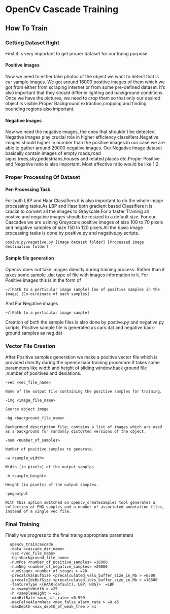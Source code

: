 # OpenCv Cascade Training


## How To Train

### Getting Dataset Right
First it is very important to get proper dataset for our traing purpose

#### Positive Images
Now we need to either take photos of the object we want to detect that is car sample images. We got around 16000 positive images of them which we got from either from scraping internet or from some pre-defined dataset. It’s also important that they should differ in lighting and background conditions.
Once we have the pictures, we need to crop them so that only our desired object is visible.Proper Background extraction,cropping and finding bounding regions also important. 

#### Negative Images
Now we need the negative images, the ones that shouldn't be detected. Negative images play crucial role in higher efficiency classifiers.Negative images should higher in number than the positive images.In our case we are able to gather around 29000 negative images.
Our Negative image dataset basically contain images of empty roads,road signs,trees,sky,pedestrians,houses and related places etc.Proper Positive and Negative ratio is also important. Most effective ratio would be like 1:2.

### Proper Processing Of Dataset

#### Per-Processing Task
For both LBP and Haar Classifiers it is also important to do the whole image processing tasks.As LBP and Haar both gradient based Classifiers it is crucial to convert all the images to Grayscale.For a faster Training all postive and negative images shoulb be resized to a default size. 
For our Cascades we are usining Grayscale positive images of size 100 to 70 pixels and negative samples of size 150 to 120 pixels.All the basic image processing tasks is done by positive.py and negative.py scripts.

```
posive.py/negative.py [Image dataset folder] [Processed Image destination folder]
```

#### Sample file generation
Opencv does not take images directly during training process. Rather than it takes some sample .dat type of file with images information in it.
For Positive images this is in the form of
```
~/[Path to a perticular image sample] [no of positive samples in the image] [Co-oirdinate of each samples]
```
And For Negative images 
```
~/[Path to a perticular image sample] 
```
Creation of both the sample files is also done by postive.py and negative.py scripts. Positive sample file is generated as cars.dat and negative back-ground samples as neg.dat

### Vector File Creation
After Positive samples generation we make a positive vector file which is provided directly during the opencv haar training procedure.It takes some parameters like width and height of sliding window,back ground file ,number of positives and deviations.
```
-vec <vec_file_name>

Name of the output file containing the positive samples for training.

-img <image_file_name>

Source object image 

-bg <background_file_name>

Background description file; contains a list of images which are used as a background for randomly distorted versions of the object.

-num <number_of_samples>

Number of positive samples to generate.

-w <sample_width>

Width (in pixels) of the output samples.

-h <sample_height>

Height (in pixels) of the output samples.

-pngoutput

With this option switched on opencv_createsamples tool generates a collection of PNG samples and a number of associated annotation files, instead of a single vec file.
```

### Final Training
Finally we progress to the final traing appropriate parameters

```
  opencv_traincascade 
  -data <cascade_dir_name> 
  -vec <vec_file_name> 
  -bg <background_file_name> 
  -numPos <number_of_positive_samples> =16000 
  -numNeg <number_of_negative_samples> =29000
  -numStages <number_of_stages > =20
  -precalcValBufSize <precalculated_vals_buffer_size_in_Mb > =8500 
  -precalcIdxBufSize <precalculated_idxs_buffer_size_in_Mb > =16500
  -featureType <{HAAR(default), LBP, HOG}>  =LBP
  -w <sampleWidth > =25
  -h <sampleHeight > =25
  -minHitRate <min_hit_rate> =0.999 
  -maxFalseAlarmRate <max_false_alarm_rate > =0.45 
  -maxDepth <max_depth_of_weak_tree > =1
```





